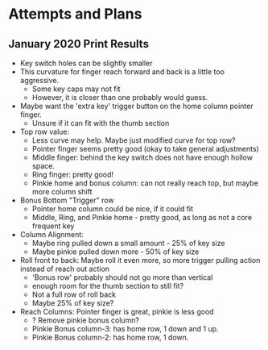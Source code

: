 # Attempts and Plans

## January 2020 Print Results

- Key switch holes can be slightly smaller
- This curvature for finger reach forward and back is a little too aggressive.
  - Some key caps may not fit
  - However, it is closer than one probably would guess.
- Maybe want the 'extra key' trigger button on the home column pointer finger.
  - Unsure if it can fit with the thumb section
- Top row value:
  - Less curve may help. Maybe just modified curve for top row?
  - Pointer finger seems pretty good (okay to take general adjustments)
  - Middle finger: behind the key switch does not have enough hollow space.
  - Ring finger: pretty good!
  - Pinkie home and bonus column: can not really reach top, but maybe more column shift
- Bonus Bottom "Trigger" row
  - Pointer home column could be nice, if it could fit
  - Middle, Ring, and Pinkie home - pretty good, as long as not a core frequent key
- Column Alignment:
  - Maybe ring pulled down a small amount - 25% of key size
  - Maybe pinkie pulled down more - 50% of key size
- Roll front to back: Maybe roll it even more, so more trigger pulling action instead of reach out action
  - 'Bonus row' probably should not go more than vertical
  - enough room for the thumb section to still fit?
  - Not a full row of roll back
  - Maybe 25% of key size?
- Reach Columns: Pointer finger is great, pinkie is less good
  - ? Remove pinkie bonus column?
  - Pinkie Bonus column-3: has home row, 1 down and 1 up.
  - Pinkie Bonus column-2: has home row, 1 down.
